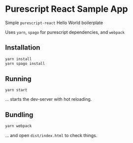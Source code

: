 # Purescript React Sample App

Simple `purescript-react` Hello World boilerplate

Uses `yarn`, `spago` for purescript dependencies, and `webpack`

## Installation

```bash
yarn install 
yarn spago install
```

## Running

```
yarn start 
```
... starts the dev-server with hot reloading.


## Bundling

```bash
yarn webpack
```
... and open `dist/index.html` to check things.


